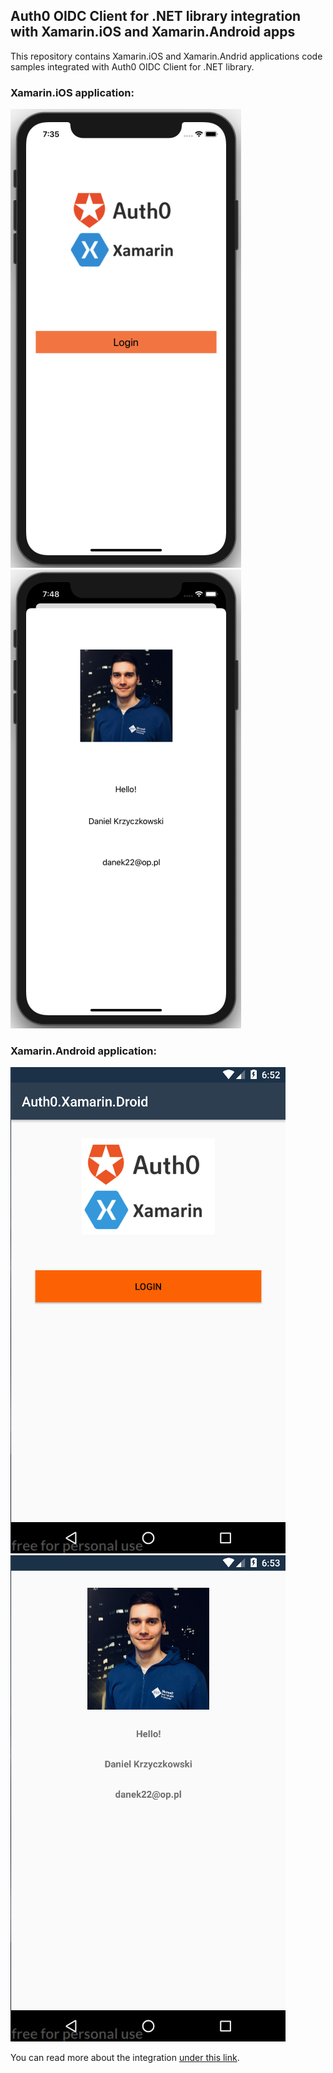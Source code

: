 ## Auth0 OIDC Client for .NET library integration with Xamarin.iOS and Xamarin.Android apps

This repository contains Xamarin.iOS and Xamarin.Andrid applications code samples integrated with Auth0 OIDC Client for .NET library.


### Xamarin.iOS application:

![Xamarin iOS application](assets/xamarin-oidc-library-10.png?raw=true) ![Xamarin iOS application](assets/xamarin-oidc-library-11.png?raw=true)

### Xamarin.Android application:

![Xamarin iOS application](assets/xamarin-oidc-library-12.png?raw=true) ![Xamarin iOS application](assets/xamarin-oidc-library-13.png?raw=true)

You can read more about the integration [under this link](https://auth0.com/docs/quickstart/native/xamarin).